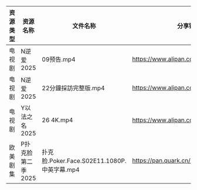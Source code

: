 | 资源类型 | 资源名称        | 文件名称                                 | 分享链接                                 | 更新时间                |
| ---- | ----------- | ------------------------------------ | ------------------------------------ | ------------------- |
| 电视剧  | N逆爱2025     | 09预告.mp4                             | https://www.alipan.com/s/bYpxKg27F1z | 2025-07-06 12:03:26 |
| 电视剧  | N逆爱2025     | 22分鐘採訪完整版.mp4                        | https://www.alipan.com/s/bYpxKg27F1z | 2025-07-06 12:03:25 |
| 电视剧  | Y以法之名2025   | 26 4K.mp4                            | https://www.alipan.com/s/pQdH7sxTrRw | 2025-07-06 12:03:46 |
| 欧美剧集 | P扑克脸第二季2025 | 扑克脸.Poker.Face.S02E11.1080P.中英字幕.mp4 | https://pan.quark.cn/s/e29b876f70bc  | 2025-07-06 01:29:27 |
